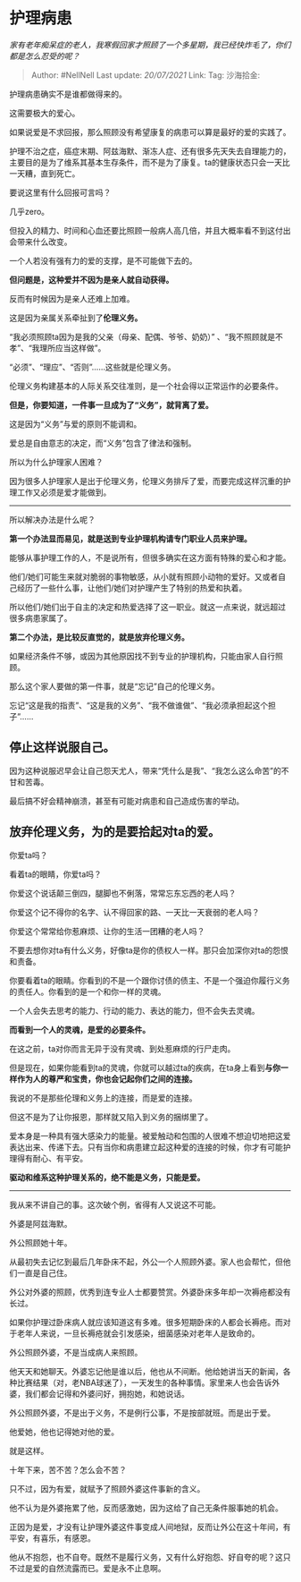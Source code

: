 # 护理病患
*家有老年痴呆症的老人，我寒假回家才照顾了一个多星期，我已经快炸毛了，你们都是怎么忍受的呢？*

> Author: #NellNell
> Last update: *20/07/2021*
> Link:
> Tag:
> 沙海拾金:

护理病患确实不是谁都做得来的。

这需要极大的爱心。

如果说爱是不求回报，那么照顾没有希望康复的病患可以算是最好的爱的实践了。

护理不治之症，癌症末期、阿兹海默、渐冻人症、还有很多先天失去自理能力的，主要目的是为了维系其基本生存条件，而不是为了康复。ta的健康状态只会一天比一天糟，直到死亡。

要说这里有什么回报可言吗？

几乎zero。

但投入的精力、时间和心血还要比照顾一般病人高几倍，并且大概率看不到这付出会带来什么改变。

一个人若没有强有力的爱的支撑，是不可能做下去的。

**但问题是，这种爱并不因为是亲人就自动获得。**

反而有时候因为是亲人还难上加难。

这是因为亲属关系牵扯到了**伦理义务。**

“我必须照顾ta因为是我的父亲（母亲、配偶、爷爷、奶奶）” 、“我不照顾就是不孝”、“我理所应当这样做”。

“必须”、“理应”、“否则”……这些就是伦理义务。

伦理义务构建基本的人际关系交往准则，是一个社会得以正常运作的必要条件。

**但是，你要知道，一件事一旦成为了“义务”，就背离了爱。**

这是因为“义务”与爱的原则不能调和。

爱总是自由意志的决定，而“义务”包含了律法和强制。

所以为什么护理家人困难？

因为很多人护理家人是出于伦理义务，伦理义务排斥了爱，而要完成这样沉重的护理工作又必须是爱才能做到。

---

所以解决办法是什么呢？

**第一个办法显而易见，就是送到专业护理机构请专门职业人员来护理。**

能够从事护理工作的人，不是说所有，但很多确实在这方面有特殊的爱心和才能。

他们/她们可能生来就对脆弱的事物敏感，从小就有照顾小动物的爱好。又或者自己经历了一些什么事，让他们/她们对护理产生了特别的热爱和执着。

所以他们/她们出于自主的决定和热爱选择了这一职业。就这一点来说，就远超过很多病患家属了。

**第二个办法，是比较反直觉的，就是放弃伦理义务。**

如果经济条件不够，或因为其他原因找不到专业的护理机构，只能由家人自行照顾。

那么这个家人要做的第一件事，就是“忘记”自己的伦理义务。

忘记“这是我的指责”、“这是我的义务”、“我不做谁做”、“我必须承担起这个担子”……

## 停止这样说服自己。

因为这种说服迟早会让自己怨天尤人，带来“凭什么是我”、“我怎么这么命苦”的不甘和苦毒。

最后搞不好会精神崩溃，甚至有可能对病患和自己造成伤害的举动。

## 放弃伦理义务，为的是要拾起对ta的爱。

你爱ta吗？

看着ta的眼睛，你爱ta吗？

你爱这个说话颠三倒四，腿脚也不俐落，常常忘东忘西的老人吗？

你爱这个记不得你的名字、认不得回家的路、一天比一天衰弱的老人吗？

你爱这个常常给你惹麻烦、让你的生活一团糟的老人吗？

不要去想你对ta有什么义务，好像ta是你的债权人一样。那只会加深你对ta的怨恨和责备。

你要看着ta的眼睛。你看到的不是一个跟你讨债的债主、不是一个强迫你履行义务的责任人。你看到的是一个和你一样的灵魂。

一个人会失去思考的能力、行动的能力、表达的能力，但不会失去灵魂。

**而看到一个人的灵魂，是爱的必要条件。**

在这之前，ta对你而言无异于没有灵魂、到处惹麻烦的行尸走肉。

但是现在，如果你能看到ta的灵魂，你就可以越过ta的疾病，在ta身上看到**与你一样作为人的尊严和宝贵，你也会记起你们之间的连接。**

我说的不是那些伦理和义务上的连接，而是爱的连接。

但这不是为了让你报恩，那样就又陷入到义务的捆绑里了。

爱本身是一种具有强大感染力的能量。被爱触动和包围的人很难不想迫切地把这爱表达出来、传递下去。只有当你和病患建立起这种爱的连接的时候，你才有可能护理得有耐心、有平安。

**驱动和维系这种护理关系的，绝不能是义务，只能是爱。**

---

我从来不讲自己的事。这次破个例，省得有人又说这不可能。

外婆是阿兹海默。

外公照顾她十年。

从最初失去记忆到最后几年卧床不起，外公一个人照顾外婆。家人也会帮忙，但他们一直是自己住。

外公对外婆的照顾，优秀到连专业人士都要赞赏。外婆卧床多年却一次褥疮都没有长过。

如果你护理过卧床病人就应该知道这有多难。很多短期卧床的人都会长褥疮。而对于老年人来说，一旦长褥疮就会引发感染，细菌感染对老年人是致命的。

外公照顾外婆，不是当成病人来照顾。

他天天和她聊天。外婆忘记他是谁以后，他也从不间断。他给她讲当天的新闻，各种比赛结果（对，老NBA球迷了），一天发生的各种事情。家里来人也会告诉外婆，我们都会记得和外婆问好，拥抱她，和她说话。

外公照顾外婆，不是出于义务，不是例行公事，不是按部就班。而是出于爱。

他爱她，他也记得她对他的爱。

就是这样。

十年下来，苦不苦？怎么会不苦？

只不过，因为有爱，就赋予了照顾外婆这件事新的含义。

他不认为是外婆拖累了他，反而感激她，因为这给了自己无条件服事她的机会。

正因为是爱，才没有让护理外婆这件事变成人间地狱，反而让外公在这十年间，有平安，有喜乐，有感恩。

他从不抱怨，也不自夸。既然不是履行义务，又有什么好抱怨、好自夸的呢？这只不过是爱的自然流露而已。爱是永不止息啊。
